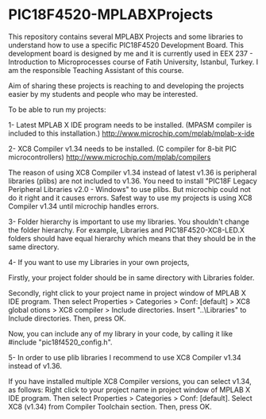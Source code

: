 # PIC18F4520-MPLABXProjects
This repository contains several MPLABX Projects and some libraries to understand how to use a specific PIC18F4520 Development Board. This development board is designed by me and it is currently used in EEX 237 - Introduction to Microprocesses course of Fatih University, Istanbul, Turkey. I am the responsible Teaching Assistant of this course.

Aim of sharing these projects is reaching to and developing the projects easier by my students and people who may be interested. 

To be able to run my projects:

1- Latest MPLAB X IDE program needs to be installed. (MPASM compiler is included to this installation.)
http://www.microchip.com/mplab/mplab-x-ide
  
2- XC8 Compiler v1.34 needs to be installed. (C compiler for 8-bit PIC microcontrollers)
http://www.microchip.com/mplab/compilers
  
The reason of using XC8 Compiler v1.34 instead of latest v1.36 is peripheral libraries (plibs) are not included to v1.36. You need to install "PIC18F Legacy Peripheral Libraries v2.0 - Windows" to use plibs. But microchip could not do it right and it causes errors. Safest way to use my projects is using XC8 Compiler v1.34 until microchip handles errors.
  
3- Folder hierarchy is important to use my libraries. You shouldn't change the folder hierarchy. For example, Libraries and PIC18F4520-XC8-LED.X folders should have equal hierarchy which means that they should be in the same directory.

4- If you want to use my Libraries in your own projects,

Firstly, your project folder should be in same directory with Libraries folder.
  
Secondly, right click to your project name in project window of MPLAB X IDE program. Then select Properties > Categories > Conf:
[default] > XC8 global otions > XC8 compiler > Include directories. Insert "..\Libraries" to Include directories. Then, press OK.

Now, you can include any of my library in your code, by calling it like #include "pic18f4520_config.h".

5- In order to use plib libraries I recommend to use XC8 Compiler v1.34 instead of v1.36.

If you have installed multiple XC8 Compiler versions, you can select v1.34, as follows:
Right click to your project name in project window of MPLAB X IDE program. Then select Properties > Categories > Conf:
[default]. Select XC8 (v1.34) from Compiler Toolchain section. Then, press OK.
